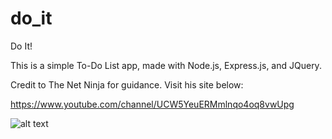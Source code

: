 # do_it
Do It!

This is a simple To-Do List app, made with Node.js, Express.js,
and JQuery.

Credit to The Net Ninja for guidance. Visit his site below:

https://www.youtube.com/channel/UCW5YeuERMmlnqo4oq8vwUpg

![alt text](https://snag.gy/Vv45HE.jpg)
